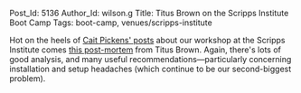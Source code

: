 Post_Id: 5136
Author_Id: wilson.g
Title: Titus Brown on the Scripps Institute Boot Camp
Tags: boot-camp, venues/scripps-institute

<p>Hot on the heels of <a href="{{root_path}}/blog/2012/11/cait-pickens-on-the-scripps-institute-boot-camp.html">Cait Pickens' posts</a> about our workshop at the Scripps Institute comes <a href="http://ivory.idyll.org/blog/2012-scripps-swc-postmortem.html">this post-mortem</a> from Titus Brown. Again, there's lots of good analysis, and many useful recommendations&mdash;particularly concerning installation and setup headaches (which continue to be our second-biggest problem).</p>
